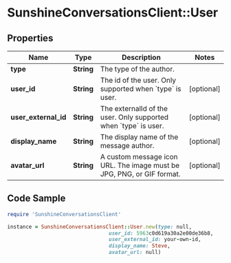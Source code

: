 # SunshineConversationsClient::User

## Properties

Name | Type | Description | Notes
------------ | ------------- | ------------- | -------------
**type** | **String** | The type of the author. | 
**user_id** | **String** | The id of the user. Only supported when &#x60;type&#x60; is user. | [optional] 
**user_external_id** | **String** | The externalId of the user. Only supported when &#x60;type&#x60; is user. | [optional] 
**display_name** | **String** | The display name of the message author. | [optional] 
**avatar_url** | **String** | A custom message icon URL. The image must be JPG, PNG, or GIF format. | [optional] 

## Code Sample

```ruby
require 'SunshineConversationsClient'

instance = SunshineConversationsClient::User.new(type: null,
                                 user_id: 5963c0d619a30a2e00de36b8,
                                 user_external_id: your-own-id,
                                 display_name: Steve,
                                 avatar_url: null)
```


